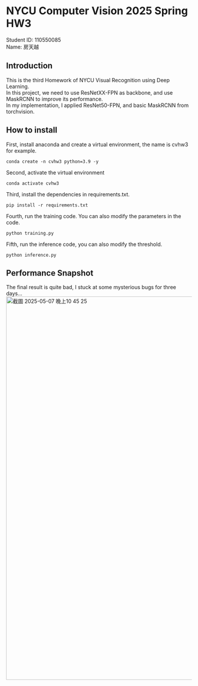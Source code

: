 # NYCU Computer Vision 2025 Spring HW3  
Student ID: 110550085  
Name: 房天越  
## Introduction
This is the third Homework of NYCU Visual Recognition using Deep Learning.  
In this project, we need to use ResNetXX-FPN as backbone, and use MaskRCNN to improve its performance.  
In my implementation, I applied ResNet50-FPN, and basic MaskRCNN from torchvision.  
## How to install  
First, install anaconda and create a virtual environment, the name is cvhw3 for example.  
```
conda create -n cvhw3 python=3.9 -y
```
Second, activate the virtual environment  
```
conda activate cvhw3
```
Third, install the dependencies in requirements.txt.  
```
pip install -r requirements.txt
```
Fourth, run the training code. You can also modify the parameters in the code.  
```
python training.py
```
Fifth, run the inference code, you can also modify the threshold.  
```
python inference.py
```
## Performance Snapshot
The final result is quite bad, I stuck at some mysterious bugs for three days...
<img width="1037" alt="截圖 2025-05-07 晚上10 45 25" src="https://github.com/user-attachments/assets/66c37772-e24f-4ee5-b651-e9d4ae9ee04a" />

